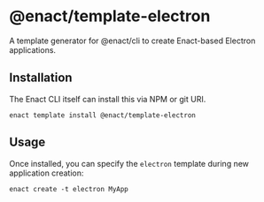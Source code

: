 # @enact/template-electron

A template generator for @enact/cli to create Enact-based Electron applications.

## Installation

The Enact CLI itself can install this via NPM or git URI.
```
enact template install @enact/template-electron
```

## Usage

Once installed, you can specify the `electron` template during new application creation:
```
enact create -t electron MyApp
```
